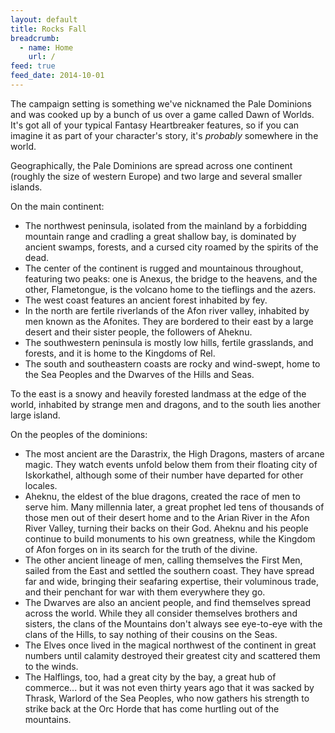 ```yaml
---
layout: default
title: Rocks Fall
breadcrumb:
  - name: Home
    url: /
feed: true
feed_date: 2014-10-01
---
```

The campaign setting is something we've nicknamed the Pale Dominions and was cooked up by a bunch of us over a game called Dawn of Worlds.  It's got all of your typical Fantasy Heartbreaker features, so if you can imagine it as part of your character's story, it's *probably* somewhere in the world.

Geographically, the Pale Dominions are spread across one continent (roughly the size of western Europe) and two large and several smaller islands.

On the main continent:

* The northwest peninsula, isolated from the mainland by a forbidding mountain range and cradling a great shallow bay, is dominated by ancient swamps, forests, and a cursed city roamed by the spirits of the dead.
* The center of the continent is rugged and mountainous throughout, featuring two peaks: one is Anexus, the bridge to the heavens, and the other, Flametongue, is the volcano home to the tieflings and the azers.
* The west coast features an ancient forest inhabited by fey.
* In the north are fertile riverlands of the Afon river valley, inhabited by men known as the Afonites.  They are bordered to their east by a large desert and their sister people, the followers of Aheknu.
* The southwestern peninsula is mostly low hills, fertile grasslands, and forests, and it is home to the Kingdoms of Rel.
* The south and southeastern coasts are rocky and wind-swept, home to the Sea Peoples and the Dwarves of the Hills and Seas.

To the east is a snowy and heavily forested landmass at the edge of the world, inhabited by strange men and dragons, and to the south lies another large island.

On the peoples of the dominions:

* The most ancient are the Darastrix, the High Dragons, masters of arcane magic.  They watch events unfold below them from their floating city of Iskorkathel, although some of their number have departed for other locales.
* Aheknu, the eldest of the blue dragons, created the race of men to serve him.  Many millennia later, a great prophet led tens of thousands of those men out of their desert home and to the Arian River in the Afon River Valley, turning their backs on their God.  Aheknu and his people continue to build monuments to his own greatness, while the Kingdom of Afon forges on in its search for the truth of the divine.
* The other ancient lineage of men, calling themselves the First Men, sailed from the East and settled the southern coast.  They have spread far and wide, bringing their seafaring expertise, their voluminous trade, and their penchant for war with them everywhere they go.
* The Dwarves are also an ancient people, and find themselves spread across the world.  While they all consider themselves brothers and sisters, the clans of the Mountains don't always see eye-to-eye with the clans of the Hills, to say nothing of their cousins on the Seas.
* The Elves once lived in the magical northwest of the continent in great numbers until calamity destroyed their greatest city and scattered them to the winds.
* The Halflings, too, had a great city by the bay, a great hub of commerce... but it was not even thirty years ago that it was sacked by Thrask, Warlord of the Sea Peoples, who now gathers his strength to strike back at the Orc Horde that has come hurtling out of the mountains.
